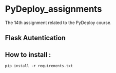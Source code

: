 # PyDeploy_assignments
The 14th assignment related to the PyDeploy course.

## Flask Autentication

## How to install :
```
pip install -r requirements.txt
```